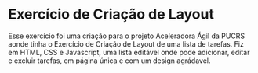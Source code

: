 # Exercício de Criação de Layout


Esse exercício foi uma criação para o projeto Aceleradora Ágil da PUCRS aonde tinha o Exercício de Criação de Layout de uma lista de tarefas.
Fiz em HTML, CSS e Javascript, uma lista editável onde pode adicionar, editar e excluir tarefas, em página única e com um design agrádavel.
